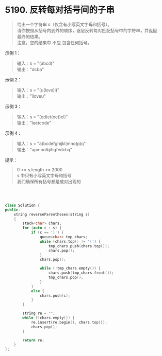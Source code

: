 # 5190. 反转每对括号间的子串
>给出一个字符串 s（仅含有小写英文字母和括号）。<br>
请你按照从括号内到外的顺序，逐层反转每对匹配括号中的字符串，并返回最终的结果。<br>
注意，您的结果中 不应 包含任何括号。

 

示例 1：
>输入：s = "(abcd)"<br>
输出："dcba"

示例 2：
>输入：s = "(u(love)i)"<br>
输出："iloveu"

示例 3：
>输入：s = "(ed(et(oc))el)"<br>
输出："leetcode"

示例 4：
>输入：s = "a(bcdefghijkl(mno)p)q"<br>
输出："apmnolkjihgfedcbq"
 

提示：
>0 <= s.length <= 2000<br>
s 中只有小写英文字母和括号<br>
我们确保所有括号都是成对出现的





<br>
<br>






```c++
class Solution {
public:
    string reverseParentheses(string s)
    {
        stack<char> chars;
        for (auto c : s) {
            if (c == ')') {
                queue<char> tmp_chars;
                while (chars.top() != '(') {
                    tmp_chars.push(chars.top());
                    chars.pop();
                }
                chars.pop();

                while (!tmp_chars.empty()) {
                    chars.push(tmp_chars.front());
                    tmp_chars.pop();
                }
            }
            else {
                chars.push(c);
            }
        }

        string re = "";
        while (!chars.empty()) {
            re.insert(re.begin(), chars.top());
            chars.pop();
        }

        return re;
    }
};
```
